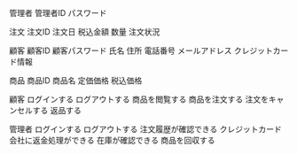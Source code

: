 <!-- 名詞リスト -->
管理者
    管理者ID
    パスワード

注文
    注文ID
    注文日
    税込金額
    数量
    注文状況

顧客
    顧客ID
    顧客パスワード
    氏名
    住所
    電話番号
    メールアドレス
    クレジットカード情報

商品
    商品ID
    商品名
    定価価格
    税込価格


<!-- 動詞リスト -->
顧客
    ログインする
    ログアウトする
    商品を閲覧する
    商品を注文する
    注文をキャンセルする
    返品する

管理者
    ログインする
    ログアウトする
    注文履歴が確認できる
    クレジットカード会社に返金処理ができる
    在庫が確認できる
    商品を回収する